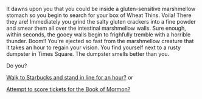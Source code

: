 It dawns upon you that you could be inside a gluten-sensitive marshmellow stomach so you begin to search for your 
box of Wheat Thins. Voila! There they are! Immediately you grind the salty gluten crackers into a fine powder and smear 
them all over the intestinal marshmellow walls.  Sure enough, within seconds, the gooey walls begin to frighfully 
tremble with a horrible thunder. Boom!! You're ejected so fast from the marshmellow creature that it takes an hour 
to regain your vision. You find yourself next to a rusty dumpster in Times Square.  The dumpster smells better than you.

Do you?

[Walk to Starbucks and stand in line for an hour?](../000_mormon_super_adventure/blessed.md)
or

[Attempt to score tickets for the Book of Mormon?](../000_mormon_super_adventure/blessed.md)
